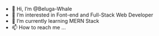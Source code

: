 - 👋 Hi, I’m @Beluga-Whale
- 👀 I’m interested in Font-end and Full-Stack Web Developer
- 🌱 I’m currently learning MERN Stack 
- 📫 How to reach me ...

<!---
Beluga-Whale/Beluga-Whale is a ✨ special ✨ repository because its `README.md` (this file) appears on your GitHub profile.
You can click the Preview link to take a look at your changes.
--->
